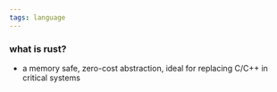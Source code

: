 ```yaml
---
tags: language
---
```


### what is rust?
- a memory safe, zero-cost abstraction, ideal for replacing C/C++ in critical systems